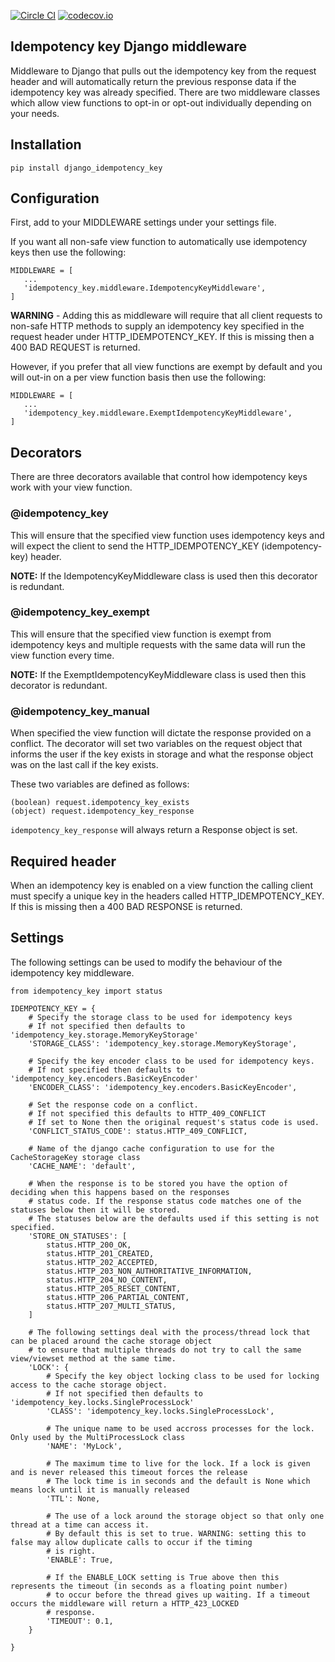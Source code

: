 [![Circle CI](https://circleci.com/gh/yoyowallet/django-idempotency-key/tree/master.png?style=badge)](https://circleci.com/gh/yoyowallet/django-idempotency-key) [![codecov.io](https://codecov.io/gh/yoyowallet/django-idempotency-key/branch/master/graphs/badge.svg?branch=master)](https://codecov.io/github/yoyowallet/django-idempotency-key)

## Idempotency key Django middleware
Middleware to Django that pulls out the idempotency key from the request header and will automatically return the previous response data if the idempotency key was already specified. 
There are two middleware classes which allow view functions to opt-in or opt-out individually depending on your needs.

## Installation

`pip install django_idempotency_key`

## Configuration

First, add to your MIDDLEWARE settings under your settings file.

If you want all non-safe view function to automatically use idempotency keys then use the following:

```
MIDDLEWARE = [
   ...
   'idempotency_key.middleware.IdempotencyKeyMiddleware',
]
```

**WARNING** - Adding this as middleware will require that all client requests to non-safe HTTP methods to supply an idempotency key specified in the request header under HTTP_IDEMPOTENCY_KEY. If this is missing then a 400 BAD REQUEST is returned.

However, if you prefer that all view functions are exempt by default and you will out-in on a per view function basis then use the following:

```
MIDDLEWARE = [
   ...
   'idempotency_key.middleware.ExemptIdempotencyKeyMiddleware',
]
```

## Decorators
There are three decorators available that control how idempotency keys work with your view function.

### @idempotency_key
This will ensure that the specified view function uses idempotency keys and will expect the client to send the HTTP_IDEMPOTENCY_KEY (idempotency-key) header. 

**NOTE:** If the IdempotencyKeyMiddleware class is used then this decorator is redundant.

### @idempotency_key_exempt
This will ensure that the specified view function is exempt from idempotency keys and multiple requests with the same data will run the view function every time.

**NOTE:** If the ExemptIdempotencyKeyMiddleware class is used then this decorator is redundant.

### @idempotency_key_manual
When specified the view function will dictate the response provided on a conflict. The decorator will set two variables on the request object that informs the user if the key exists in storage and what the response object was on the last call if the key exists.

These two variables are defined as follows:

```
(boolean) request.idempotency_key_exists
(object) request.idempotency_key_response
```

`idempotency_key_response` will always return a Response object is set.

## Required header
When an idempotency key is enabled on a view function the calling client must specify a unique key in the headers called HTTP_IDEMPOTENCY_KEY. If this is missing then a 400 BAD RESPONSE is returned.

## Settings
The following settings can be used to modify the behaviour of the idempotency key middleware.
```
from idempotency_key import status

IDEMPOTENCY_KEY = {
    # Specify the storage class to be used for idempotency keys
    # If not specified then defaults to 'idempotency_key.storage.MemoryKeyStorage'
    'STORAGE_CLASS': 'idempotency_key.storage.MemoryKeyStorage',

    # Specify the key encoder class to be used for idempotency keys.
    # If not specified then defaults to 'idempotency_key.encoders.BasicKeyEncoder'
    'ENCODER_CLASS': 'idempotency_key.encoders.BasicKeyEncoder',

    # Set the response code on a conflict.
    # If not specified this defaults to HTTP_409_CONFLICT
    # If set to None then the original request's status code is used.
    'CONFLICT_STATUS_CODE': status.HTTP_409_CONFLICT,
    
    # Name of the django cache configuration to use for the CacheStorageKey storage class
    'CACHE_NAME': 'default',
       
    # When the response is to be stored you have the option of deciding when this happens based on the responses
    # status code. If the response status code matches one of the statuses below then it will be stored.
    # The statuses below are the defaults used if this setting is not specified.
    'STORE_ON_STATUSES': [
        status.HTTP_200_OK,
        status.HTTP_201_CREATED,
        status.HTTP_202_ACCEPTED,
        status.HTTP_203_NON_AUTHORITATIVE_INFORMATION,
        status.HTTP_204_NO_CONTENT,
        status.HTTP_205_RESET_CONTENT,
        status.HTTP_206_PARTIAL_CONTENT,
        status.HTTP_207_MULTI_STATUS,
    ]

    # The following settings deal with the process/thread lock that can be placed around the cache storage object
    # to ensure that multiple threads do not try to call the same view/viewset method at the same time.
    'LOCK': {    
        # Specify the key object locking class to be used for locking access to the cache storage object.
        # If not specified then defaults to 'idempotency_key.locks.SingleProcessLock'
        'CLASS': 'idempotency_key.locks.SingleProcessLock',
    
        # The unique name to be used accross processes for the lock. Only used by the MultiProcessLock class
        'NAME': 'MyLock',
        
        # The maximum time to live for the lock. If a lock is given and is never released this timeout forces the release
        # The lock time is in seconds and the default is None which means lock until it is manually released
        'TTL': None,
    
        # The use of a lock around the storage object so that only one thread at a time can access it.
        # By default this is set to true. WARNING: setting this to false may allow duplicate calls to occur if the timing 
        # is right. 
        'ENABLE': True,
        
        # If the ENABLE_LOCK setting is True above then this represents the timeout (in seconds as a floating point number) 
        # to occur before the thread gives up waiting. If a timeout occurs the middleware will return a HTTP_423_LOCKED 
        # response.
        'TIMEOUT': 0.1,
    }

}
```
